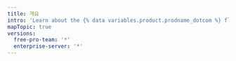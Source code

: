 ```yaml
---
title: 개요
intro: 'Learn about the {% data variables.product.prodname_dotcom %} flow and different ways to collaborate on and discuss your projects.'
mapTopic: true
versions:
  free-pro-team: '*'
  enterprise-server: '*'
---
```


